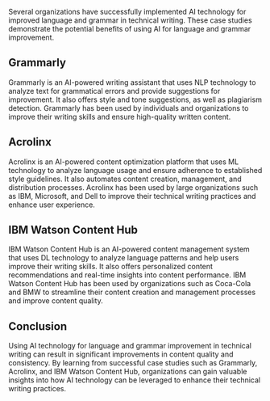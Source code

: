 

Several organizations have successfully implemented AI technology for improved language and grammar in technical writing. These case studies demonstrate the potential benefits of using AI for language and grammar improvement.

Grammarly
---------

Grammarly is an AI-powered writing assistant that uses NLP technology to analyze text for grammatical errors and provide suggestions for improvement. It also offers style and tone suggestions, as well as plagiarism detection. Grammarly has been used by individuals and organizations to improve their writing skills and ensure high-quality written content.

Acrolinx
--------

Acrolinx is an AI-powered content optimization platform that uses ML technology to analyze language usage and ensure adherence to established style guidelines. It also automates content creation, management, and distribution processes. Acrolinx has been used by large organizations such as IBM, Microsoft, and Dell to improve their technical writing practices and enhance user experience.

IBM Watson Content Hub
----------------------

IBM Watson Content Hub is an AI-powered content management system that uses DL technology to analyze language patterns and help users improve their writing skills. It also offers personalized content recommendations and real-time insights into content performance. IBM Watson Content Hub has been used by organizations such as Coca-Cola and BMW to streamline their content creation and management processes and improve content quality.

Conclusion
----------

Using AI technology for language and grammar improvement in technical writing can result in significant improvements in content quality and consistency. By learning from successful case studies such as Grammarly, Acrolinx, and IBM Watson Content Hub, organizations can gain valuable insights into how AI technology can be leveraged to enhance their technical writing practices.
